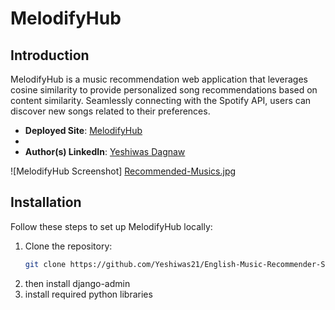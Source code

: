 # MelodifyHub

## Introduction

MelodifyHub is a music recommendation web application that leverages cosine similarity to provide personalized song recommendations based on content similarity. Seamlessly connecting with the Spotify API, users can discover new songs related to their preferences.

- **Deployed Site**: [MelodifyHub](#)
- 
- **Author(s) LinkedIn**: [Yeshiwas Dagnaw](linkedin.com/in/yeshiwas-dagnaw-alemu-961318172)

![MelodifyHub Screenshot] [Recommended-Musics.jpg](https://postimg.cc/rdwNPGJf)

## Installation

Follow these steps to set up MelodifyHub locally:

1. Clone the repository:
   ```bash
   git clone https://github.com/Yeshiwas21/English-Music-Recommender-System
2. then install django-admin
3. install required python libraries

